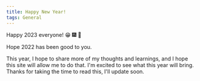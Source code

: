 ```yaml
---
title: Happy New Year!
tags: General
---
```


Happy 2023 everyone! :grin: :fireworks: :tada:

Hope 2022 has been good to you. 

<!--more-->

This year, I hope to share more of my thoughts and learnings, and I hope this site will allow me to do that.
I'm excited to see what this year will bring. Thanks for taking the time to read this, I'll update soon.